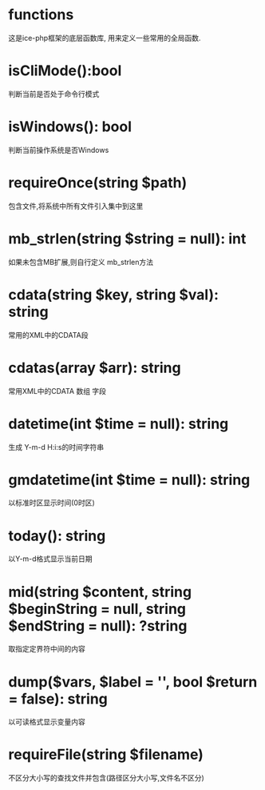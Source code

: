 # functions
这是ice-php框架的底层函数库, 用来定义一些常用的全局函数.

# isCliMode():bool
判断当前是否处于命令行模式

# isWindows(): bool
判断当前操作系统是否Windows

# requireOnce(string $path)
包含文件,将系统中所有文件引入集中到这里

# mb_strlen(string $string = null): int
如果未包含MB扩展,则自行定义 mb_strlen方法

# cdata(string $key, string $val): string
常用的XML中的CDATA段

# cdatas(array $arr): string
常用XML中的CDATA 数组 字段

# datetime(int $time = null): string
生成 Y-m-d H:i:s的时间字符串

# gmdatetime(int $time = null): string
以标准时区显示时间(0时区)

# today(): string
以Y-m-d格式显示当前日期

# mid(string $content, string $beginString = null, string $endString = null): ?string
取指定定界符中间的内容

# dump($vars, $label = '', bool $return = false): string
以可读格式显示变量内容

# requireFile(string $filename)
不区分大小写的查找文件并包含(路径区分大小写,文件名不区分)



